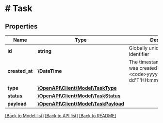# # Task

## Properties

Name | Type | Description | Notes
------------ | ------------- | ------------- | -------------
**id** | **string** | Globally unique task&#39;s identifier |
**created_at** | **\DateTime** | The timestamp when the task was created in the format &lt;code&gt;yyyy-MM-dd&#39;T&#39;HH:mm:ss.SSSZ&lt;/code&gt;. |
**type** | [**\OpenAPI\Client\Model\TaskType**](TaskType.md) |  |
**status** | [**\OpenAPI\Client\Model\TaskStatus**](TaskStatus.md) |  |
**payload** | [**\OpenAPI\Client\Model\TaskPayload**](TaskPayload.md) |  |

[[Back to Model list]](../../README.md#models) [[Back to API list]](../../README.md#endpoints) [[Back to README]](../../README.md)
